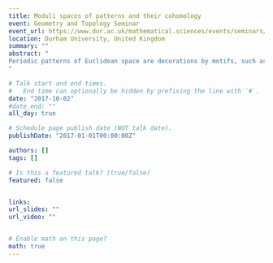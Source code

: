 ```yaml
---
title: Moduli spaces of patterns and their cohomology
event: Geometry and Topology Seminar
event_url: https://www.dur.ac.uk/mathematical.sciences/events/seminars/seminararchives/?seminar=5457
location: Durham University, United Kingdom
summary: ""
abstract: "
Periodic patterns of Euclidean space are decorations by motifs, such as point patterns or tiles, which have full-rank global translational symmetry. This means that they can be described from just a fundamental domain and their symmetry group. An aperiodically ordered pattern is one which can frequently repeat itself on finite patches but without being globally periodic. These are far more complicated to analyse and a variety of abstract tools has been developed to understand them. In this talk I shall explain how one studies them topologically, via associated moduli spaces of locally indistinguishable patterns. Topological invariants are applied, such as K-theory or Cech cohomology. I shall briefly outline how one goes about computing these invariants and how one may visualise what they say about the original pattern. At present most attention is dedicated to studying these patterns translationally. Bringing in rotations introduces some interesting challenges; a 3-dimensional periodic pattern, for example, has associated translational moduli space simply the 3-torus, but the rotational version is a 6-manifold whose topology depends crucially on the rotational symmetries of the pattern. I shall explain some recent progress with John Hunton in computing topological invariants for these spaces.
"

# Talk start and end times.
#   End time can optionally be hidden by prefixing the line with `#`.
date: "2017-10-02"
#date_end: ""
all_day: true

# Schedule page publish date (NOT talk date).
publishDate: "2017-01-01T00:00:00Z"

authors: []
tags: []

# Is this a featured talk? (true/false)
featured: false


links:
url_slides: ""
url_video: ""


# Enable math on this page?
math: true
---
```


